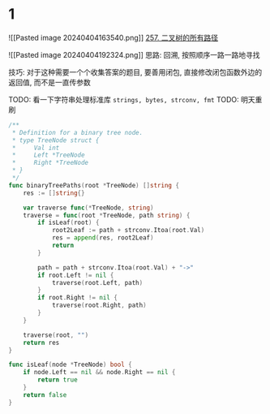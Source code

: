 # 1
![[Pasted image 20240404163540.png]]
[257. 二叉树的所有路径](https://leetcode.cn/problems/binary-tree-paths/)

![[Pasted image 20240404192324.png]]
思路: 回溯, 按照顺序一路一路地寻找

技巧: 对于这种需要一个个收集答案的题目, 要善用闭包, 直接修改闭包函数外边的返回值, 而不是一直传参数

TODO: 看一下字符串处理标准库 `strings, bytes, strconv, fmt`
TODO: 明天重刷
```go
/**
 * Definition for a binary tree node.
 * type TreeNode struct {
 *     Val int
 *     Left *TreeNode
 *     Right *TreeNode
 * }
 */
func binaryTreePaths(root *TreeNode) []string {
	res := []string{}

	var traverse func(*TreeNode, string)
	traverse = func(root *TreeNode, path string) {
		if isLeaf(root) {
			root2Leaf := path + strconv.Itoa(root.Val)
			res = append(res, root2Leaf)
			return
		}

		path = path + strconv.Itoa(root.Val) + "->"
		if root.Left != nil {
			traverse(root.Left, path)
		}
		if root.Right != nil {
			traverse(root.Right, path)
		}
	}

	traverse(root, "")
	return res
}

func isLeaf(node *TreeNode) bool {
	if node.Left == nil && node.Right == nil {
		return true
	}
	return false
}
```

